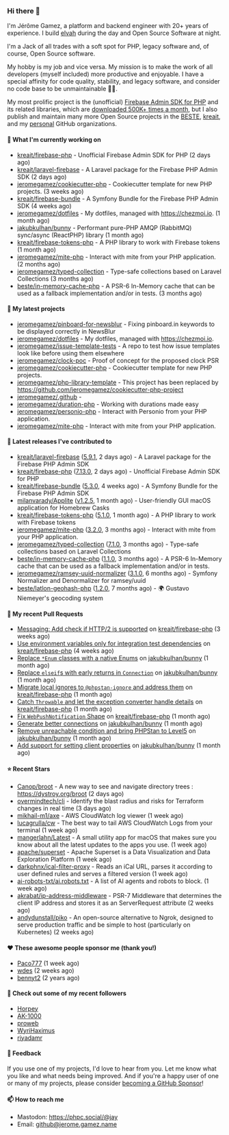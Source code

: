 ### Hi there 👋

I'm Jérôme Gamez, a platform and backend engineer with 20+ years of experience.
I build [elvah](https://www.elvah.de) during the day and Open Source Software
at night.

I'm a Jack of all trades with a soft spot for PHP, legacy software and,
of course, Open Source software.

My hobby is my job and vice versa. My mission is to make the work of all
developers (myself included) more productive and enjoyable.
I have a special affinity for code quality, stability, and legacy software,
and consider no code base to be unmaintainable 💪🏻.

My most prolific project is the (unofficial)
[Firebase Admin SDK for PHP](https://github.com/kreait/firebase-php) and its
related libraries, which are
[downloaded 500K+ times a month](https://packagist.org/packages/kreait/firebase-php/stats), but I also publish and maintain many more Open Source
projects in the [BESTE](https://github.com/beste),
[kreait](https://github.com/kreait), and my
[personal](https://github.com/jeromegamez) GitHub organizations.

#### 👷 What I'm currently working on

- [kreait/firebase-php](https://github.com/kreait/firebase-php) - Unofficial Firebase Admin SDK for PHP (2 days ago)
- [kreait/laravel-firebase](https://github.com/kreait/laravel-firebase) - A Laravel package for the Firebase PHP Admin SDK (2 days ago)
- [jeromegamez/cookiecutter-php](https://github.com/jeromegamez/cookiecutter-php) - Cookiecutter template for new PHP projects. (3 weeks ago)
- [kreait/firebase-bundle](https://github.com/kreait/firebase-bundle) - A Symfony Bundle for the Firebase PHP Admin SDK (4 weeks ago)
- [jeromegamez/dotfiles](https://github.com/jeromegamez/dotfiles) - My dotfiles, managed with https://chezmoi.io. (1 month ago)
- [jakubkulhan/bunny](https://github.com/jakubkulhan/bunny) - Performant pure-PHP AMQP (RabbitMQ) sync/async (ReactPHP) library (1 month ago)
- [kreait/firebase-tokens-php](https://github.com/kreait/firebase-tokens-php) - A PHP library to work with Firebase tokens (1 month ago)
- [jeromegamez/mite-php](https://github.com/jeromegamez/mite-php) - Interact with mite from your PHP application. (2 months ago)
- [jeromegamez/typed-collection](https://github.com/jeromegamez/typed-collection) - Type-safe collections based on Laravel Collections (3 months ago)
- [beste/in-memory-cache-php](https://github.com/beste/in-memory-cache-php) - A PSR-6 In-Memory cache that can be used as a fallback implementation and/or in tests. (3 months ago)

#### 🌱 My latest projects

- [jeromegamez/pinboard-for-newsblur](https://github.com/jeromegamez/pinboard-for-newsblur) - Fixing pinboard.in keywords to be displayed correctly in NewsBlur
- [jeromegamez/dotfiles](https://github.com/jeromegamez/dotfiles) - My dotfiles, managed with https://chezmoi.io.
- [jeromegamez/issue-template-tests](https://github.com/jeromegamez/issue-template-tests) - A repo to test how issue templates look like before using them elsewhere
- [jeromegamez/clock-poc](https://github.com/jeromegamez/clock-poc) - Proof of concept for the proposed clock PSR
- [jeromegamez/cookiecutter-php](https://github.com/jeromegamez/cookiecutter-php) - Cookiecutter template for new PHP projects.
- [jeromegamez/php-library-template](https://github.com/jeromegamez/php-library-template) - This project has been replaced by https://github.com/jeromegamez/cookiecutter-php-project
- [jeromegamez/.github](https://github.com/jeromegamez/.github) - 
- [jeromegamez/duration-php](https://github.com/jeromegamez/duration-php) - Working with durations made easy
- [jeromegamez/personio-php](https://github.com/jeromegamez/personio-php) - Interact with Personio from your PHP application.
- [jeromegamez/mite-php](https://github.com/jeromegamez/mite-php) - Interact with mite from your PHP application.

#### 🔭 Latest releases I've contributed to

- [kreait/laravel-firebase](https://github.com/kreait/laravel-firebase) ([5.9.1](https://github.com/kreait/laravel-firebase/releases/tag/5.9.1), 2 days ago) - A Laravel package for the Firebase PHP Admin SDK
- [kreait/firebase-php](https://github.com/kreait/firebase-php) ([7.13.0](https://github.com/kreait/firebase-php/releases/tag/7.13.0), 2 days ago) - Unofficial Firebase Admin SDK for PHP
- [kreait/firebase-bundle](https://github.com/kreait/firebase-bundle) ([5.3.0](https://github.com/kreait/firebase-bundle/releases/tag/5.3.0), 4 weeks ago) - A Symfony Bundle for the Firebase PHP Admin SDK
- [milanvarady/Applite](https://github.com/milanvarady/Applite) ([v1.2.5](https://github.com/milanvarady/Applite/releases/tag/v1.2.5), 1 month ago) - User-friendly GUI macOS application for Homebrew Casks
- [kreait/firebase-tokens-php](https://github.com/kreait/firebase-tokens-php) ([5.1.0](https://github.com/kreait/firebase-tokens-php/releases/tag/5.1.0), 1 month ago) - A PHP library to work with Firebase tokens
- [jeromegamez/mite-php](https://github.com/jeromegamez/mite-php) ([3.2.0](https://github.com/jeromegamez/mite-php/releases/tag/3.2.0), 3 months ago) - Interact with mite from your PHP application.
- [jeromegamez/typed-collection](https://github.com/jeromegamez/typed-collection) ([7.1.0](https://github.com/jeromegamez/typed-collection/releases/tag/7.1.0), 3 months ago) - Type-safe collections based on Laravel Collections
- [beste/in-memory-cache-php](https://github.com/beste/in-memory-cache-php) ([1.1.0](https://github.com/beste/in-memory-cache-php/releases/tag/1.1.0), 3 months ago) - A PSR-6 In-Memory cache that can be used as a fallback implementation and/or in tests.
- [jeromegamez/ramsey-uuid-normalizer](https://github.com/jeromegamez/ramsey-uuid-normalizer) ([3.1.0](https://github.com/jeromegamez/ramsey-uuid-normalizer/releases/tag/3.1.0), 6 months ago) - Symfony Normalizer and Denormalizer for ramsey/uuid
- [beste/latlon-geohash-php](https://github.com/beste/latlon-geohash-php) ([1.2.0](https://github.com/beste/latlon-geohash-php/releases/tag/1.2.0), 7 months ago) - 🌍 Gustavo Niemeyer&#39;s geocoding system

#### 🔨 My recent Pull Requests

- [Messaging: Add check if HTTP/2 is supported](https://github.com/kreait/firebase-php/pull/903) on [kreait/firebase-php](https://github.com/kreait/firebase-php) (3 weeks ago)
- [Use environment variables only for integration test dependencies](https://github.com/kreait/firebase-php/pull/901) on [kreait/firebase-php](https://github.com/kreait/firebase-php) (4 weeks ago)
- [Replace `*Enum` classes with a native Enums](https://github.com/jakubkulhan/bunny/pull/154) on [jakubkulhan/bunny](https://github.com/jakubkulhan/bunny) (1 month ago)
- [Replace `elseif`s with early returns in `Connection`](https://github.com/jakubkulhan/bunny/pull/153) on [jakubkulhan/bunny](https://github.com/jakubkulhan/bunny) (1 month ago)
- [Migrate local ignores to `@phpstan-ignore` and address them](https://github.com/kreait/firebase-php/pull/898) on [kreait/firebase-php](https://github.com/kreait/firebase-php) (1 month ago)
- [Catch `Throwable` and let the exception converter handle details](https://github.com/kreait/firebase-php/pull/896) on [kreait/firebase-php](https://github.com/kreait/firebase-php) (1 month ago)
- [Fix `WebPushNotification` Shape](https://github.com/kreait/firebase-php/pull/895) on [kreait/firebase-php](https://github.com/kreait/firebase-php) (1 month ago)
- [Generate better connections](https://github.com/jakubkulhan/bunny/pull/152) on [jakubkulhan/bunny](https://github.com/jakubkulhan/bunny) (1 month ago)
- [Remove unreachable condition and bring PHPStan to Level5](https://github.com/jakubkulhan/bunny/pull/151) on [jakubkulhan/bunny](https://github.com/jakubkulhan/bunny) (1 month ago)
- [Add support for setting client properties](https://github.com/jakubkulhan/bunny/pull/150) on [jakubkulhan/bunny](https://github.com/jakubkulhan/bunny) (1 month ago)

#### ⭐ Recent Stars

- [Canop/broot](https://github.com/Canop/broot) - A new way to see and navigate directory trees : https://dystroy.org/broot (2 days ago)
- [overmindtech/cli](https://github.com/overmindtech/cli) - Identify the blast radius and risks for Terraform changes in real time (3 days ago)
- [mikhail-m1/axe](https://github.com/mikhail-m1/axe) - AWS CloudWatch log viewer (1 week ago)
- [lucagrulla/cw](https://github.com/lucagrulla/cw) - The best way to tail AWS CloudWatch Logs from your terminal (1 week ago)
- [mangerlahn/Latest](https://github.com/mangerlahn/Latest) - A small utility app for macOS that makes sure you know about all the latest updates to the apps you use. (1 week ago)
- [apache/superset](https://github.com/apache/superset) - Apache Superset is a Data Visualization and Data Exploration Platform (1 week ago)
- [darkphnx/ical-filter-proxy](https://github.com/darkphnx/ical-filter-proxy) - Reads an iCal URL, parses it according to user defined rules and serves a filtered version (1 week ago)
- [ai-robots-txt/ai.robots.txt](https://github.com/ai-robots-txt/ai.robots.txt) - A list of AI agents and robots to block. (1 week ago)
- [akrabat/ip-address-middleware](https://github.com/akrabat/ip-address-middleware) - PSR-7 Middleware that determines the client IP address and stores it as an ServerRequest attribute (2 weeks ago)
- [andydunstall/piko](https://github.com/andydunstall/piko) - An open-source alternative to Ngrok, designed to serve production traffic and be simple to host (particularly on Kubernetes) (2 weeks ago)

#### ❤️ These awesome people sponsor me (thank you!)

- [Paco777](https://github.com/Paco777) (1 week ago)
- [wdes](https://github.com/wdes) (2 weeks ago)
- [bennyt2](https://github.com/bennyt2) (2 years ago)

#### 👯 Check out some of my recent followers

- [Horpey](https://github.com/Horpey)
- [AK-1000](https://github.com/AK-1000)
- [proweb](https://github.com/proweb)
- [WyriHaximus](https://github.com/WyriHaximus)
- [riyadamr](https://github.com/riyadamr)

#### 💬 Feedback

If you use one of my projects, I'd love to hear from you. Let me know what you
like and what needs being improved. And if you're a happy user of one or
many of my projects, please consider
[becoming a GitHub Sponsor](https://github.com/sponsors/jeromegamez)!

#### 📫 How to reach me

- Mastodon: https://phpc.social/@jay
- Email: github@jerome.gamez.name
